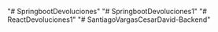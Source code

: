 "# SpringbootDevoluciones" 
"# SpringbootDevoluciones1" 
"# ReactDevoluciones1" 
"# SantiagoVargasCesarDavid-Backend" 
